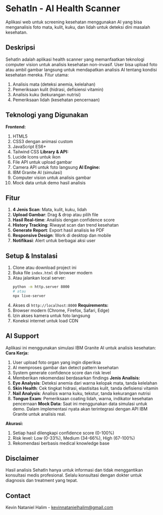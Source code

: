 # SehatIn - AI Health Scanner
Aplikasi web untuk screening kesehatan menggunakan AI yang bisa menganalisis foto mata, kulit, kuku, dan lidah untuk deteksi dini masalah kesehatan.
## Deskripsi
SehatIn adalah aplikasi health scanner yang memanfaatkan teknologi computer vision untuk analisis kesehatan non-invasif. User bisa upload foto atau ambil gambar langsung untuk mendapatkan analisis AI tentang kondisi kesehatan mereka.
Fitur utama:
1. Analisis mata (deteksi anemia, kelelahan)
2. Pemeriksaan kulit (hidrasi, defisiensi vitamin)
3. Analisis kuku (kekurangan nutrisi)
4. Pemeriksaan lidah (kesehatan pencernaan)
## Teknologi yang Digunakan
**Frontend:**
1. HTML5
2. CSS3 dengan animasi custom
3. JavaScript ES6+
4. Tailwind CSS
**Library & API:**
1. Lucide Icons untuk ikon
2. File API untuk upload gambar
3. Camera API untuk foto langsung
**AI Engine:**
1. IBM Granite AI (simulasi)
2. Computer vision untuk analisis gambar
3. Mock data untuk demo hasil analisis
## Fitur
1. **4 Jenis Scan**: Mata, kulit, kuku, lidah
2. **Upload Gambar**: Drag & drop atau pilih file
3. **Hasil Real-time**: Analisis dengan confidence score
4. **History Tracking**: Riwayat scan dan trend kesehatan
5. **Generate Report**: Export hasil analisis ke PDF
6. **Responsive Design**: Work di desktop dan mobile
7. **Notifikasi**: Alert untuk berbagai aksi user
## Setup & Instalasi
1. Clone atau download project ini
2. Buka file `index.html` di browser modern
3. Atau jalankan local server:
   ```bash
   python -m http.server 8000
   # atau
   npx live-server
   ```
4. Akses di `http://localhost:8000`
**Requirements:**
1. Browser modern (Chrome, Firefox, Safari, Edge)
2. Izin akses kamera untuk foto langsung
3. Koneksi internet untuk load CDN
## AI Support
Aplikasi ini menggunakan simulasi IBM Granite AI untuk analisis kesehatan:
**Cara Kerja:**
1. User upload foto organ yang ingin diperiksa
2. AI memproses gambar dan detect pattern kesehatan
3. System generate confidence score dan risk level
4. Memberikan rekomendasi berdasarkan findings
**Jenis Analisis:**
1. **Eye Analysis**: Deteksi anemia dari warna kelopak mata, tanda kelelahan
2. **Skin Health**: Cek tingkat hidrasi, elastisitas kulit, tanda defisiensi vitamin
3. **Nail Analysis**: Analisis warna kuku, tekstur, tanda kekurangan nutrisi
4. **Tongue Exam**: Pemeriksaan coating lidah, warna, indikator kesehatan pencernaan
**Mock Data:**
Saat ini menggunakan data simulasi untuk demo. Dalam implementasi nyata akan terintegrasi dengan API IBM Granite untuk analisis real.

**Akurasi:**
1. Setiap hasil dilengkapi confidence score (0-100%)
2. Risk level: Low (0-33%), Medium (34-66%), High (67-100%)
3. Rekomendasi berbasis medical knowledge base
## Disclaimer
Hasil analisis SehatIn hanya untuk informasi dan tidak menggantikan konsultasi medis profesional. Selalu konsultasi dengan dokter untuk diagnosis dan treatment yang tepat.
## Contact
Kevin Nataniel Halim - kevinnatanielhalim@gmail.com
